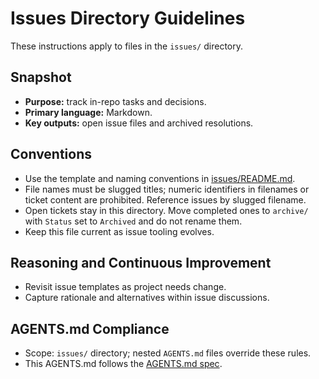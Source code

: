 # Issues Directory Guidelines

These instructions apply to files in the `issues/` directory.

## Snapshot
- **Purpose:** track in-repo tasks and decisions.
- **Primary language:** Markdown.
- **Key outputs:** open issue files and archived resolutions.

## Conventions
- Use the template and naming conventions in [issues/README.md](README.md).
- File names must be slugged titles; numeric identifiers in filenames or ticket
  content are prohibited. Reference issues by slugged filename.
- Open tickets stay in this directory. Move completed ones to `archive/` with
  `Status` set to `Archived` and do not rename them.
- Keep this file current as issue tooling evolves.

## Reasoning and Continuous Improvement
- Revisit issue templates as project needs change.
- Capture rationale and alternatives within issue discussions.

## AGENTS.md Compliance
- Scope: `issues/` directory; nested `AGENTS.md` files override these rules.
- This AGENTS.md follows the [AGENTS.md spec](https://gist.github.com).
